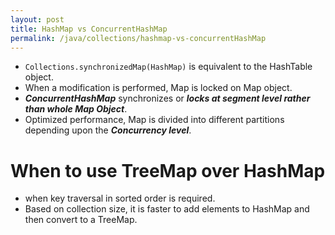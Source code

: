 ```yaml
---
layout: post
title: HashMap vs ConcurrentHashMap
permalink: /java/collections/hashmap-vs-concurrentHashMap
---
```



* `Collections.synchronizedMap(HashMap)` is equivalent to the HashTable object.
* When a modification is performed, Map is locked on Map object.
* ***ConcurrentHashMap*** synchronizes or ***locks at segment level rather than whole Map Object***.
* Optimized performance, Map is divided into different partitions depending upon the ***Concurrency level***.

# When to use TreeMap over HashMap 
* when key traversal in sorted order is required.
* Based on collection size, it is faster to add elements to HashMap and then convert to a TreeMap.

